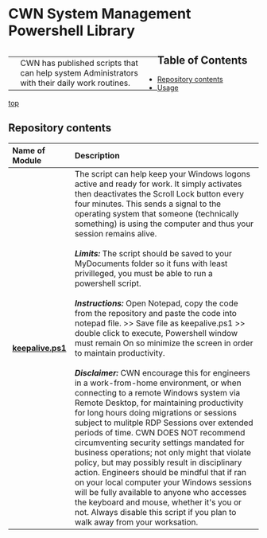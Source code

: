# <a name="top">CWN System Management Powershell Library</a> 

<table style="width: 300px; float: left;" border="0" cellspacing="0">
<tbody>
  <tr>
    <td> </td>
    <td>CWN has published scripts that can help system Administrators with their daily work routines.</td>
 </tr>
</tbody>
</table>

## Table of Contents

- [Repository contents](#repository-contents)
- [Usage](#usage)


[top](#top)

## Repository contents
| Name of Module | Description | 
| :-------- | :----------- | 
| [**keepalive.ps1**](https://github.com/cwnit/toolkits/blob/master/collections/powershell/system_management/keepalive.ps1) | The script can help keep your Windows logons active and ready for work. It simply activates then deactivates the Scroll Lock button every four minutes. This sends a signal to the operating system that someone (technically something) is using the computer and thus your session remains alive. <br> <br> *__Limits:__* The script should be saved to your MyDocuments folder so it funs with least privilleged, you must be able to run a powershell script.   <br><br> *__Instructions:__* Open Notepad, copy the code from the repository and paste the code into notepad file. >> Save file as keepalive.ps1 >> double click to execute, Powershell window must remain On so minimize the screen in order to maintain productivity.  <br> <br> *__Disclaimer:__*  CWN encourage this for engineers in a work-from-home environment, or when connecting to a remote Windows system via Remote Desktop, for maintaining productivity for long hours doing migrations or sessions subject to mulitple RDP Sessions over extended periods of time.  CWN DOES NOT recommend circumventing security settings mandated for business operations; not only might that violate policy, but may possibly result in disciplinary action.  Engineers should be mindful that if ran on your local computer your Windows sessions will be fully available to anyone who accesses the keyboard and mouse, whether it's you or not.  Always disable this script if you plan to walk away from your worksation. |
